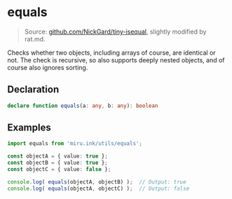 # equals <Badge text="v0.1.0" />

> Source: [github.com/NickGard/tiny-isequal](https://github.com/NickGard/tiny-isequal/blob/master/src/index.js), slightly modified by rat.md.

Checks whether two objects, including arrays of course, are identical or not. The check is recursive, 
so also supports deeply nested objects, and of course also ignores sorting.

## Declaration

```ts
declare function equals(a: any, b: any): boolean
```

## Examples

```ts
import equals from 'miru.ink/utils/equals';

const objectA = { value: true };
const objectB = { value: true };
const objectC = { value: false };

console.log( equals(objectA, objectB) );  // Output: true
console.log( equals(objectA, objectC) );  // Output: false
```
